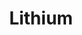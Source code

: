 ---
layout: default
title: "Lithium"
bodyClass: heroImagePadding
group: "navigation"
modules:
    - {name: hero, heading: "Scaling lithium supply <br> for the electric era", imgSrc: "images/lilacSolutions_landscape_saltake.jpg", class: "moduleHeroLithium"}
    - {name: bodyText, heading: "Lithium’s position", preamble: "Lithium, the irreplaceable metal", body: "<p>Lithium is irreplaceable for the high-energy batteries that power electric vehicles. Lithium has a unique position on the periodic table, offering performance that cannot be replicated by other metals. High energy density also means fewer cells and smaller footprint, which translates to lower costs for both vehicle and grid applications. Lithium is essential for the energy transition.</p>"}
    - {name: superHeaderBody, heading: "A market on the rise", preamble: "100% EV → <br>30x Li demand", body: "<p>Automakers are converting their factories to exclusively produce electric vehicles. This is great news for the planet but requires a 30x jump in lithium supply.</p>"}
    - {name: image, imageSrc: "images/lilacSolutions_landscape_road.jpg"}
    - {name: headerBodyButton, heading: "Enabling technology", preamble: "Unlocking new resources", body: "<p>Brine resources – natural deposits of salt water – contain enough lithium to power the world. However, efforts to increase production from brines have mostly stalled due to environmental and technical problems. Lithium brine developers need new technology to quickly and efficiently bring online new production.</p>", buttonText: "Technology", buttonUrl: "/technology.html", buttonIcon: ">"}
    - {name: headerBodyButton, heading: "Work With Us", preamble: "Join the journey", body: "<p>Help us build the lithium supply chain.</p>", buttonText: "Careers", buttonUrl: "/careers.html", buttonIcon: ">"}
    - {name: image, imageSrc: "images/lilacSolutions_landscape_snowyField.jpg"}
---
